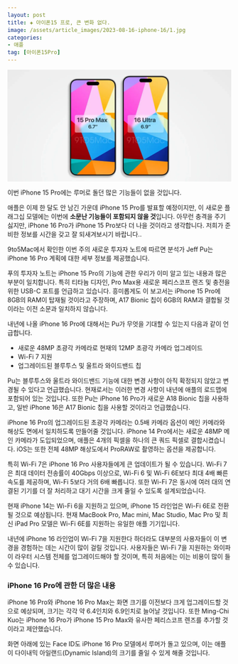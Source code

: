 ```yaml
---
layout: post  
title: ✚ 아이폰15 프로, 큰 변화 없다.
image: /assets/article_images/2023-08-16-iphone-16/1.jpg
categories:
- 애플
tag: [아이폰15Pro]
---
```


<div class="markdown-image">
<img src="/assets/article_images/2023-08-16-iphone-16/1.jpg" alt="" align="middle"/></div>


<p class="drop-korean">
이번 iPhone 15 Pro에는 루머로 돌던 많은 기능들이 없을 것입니다.
</p>

애플은 이제 한 달도 안 남긴 가운데 iPhone 15 Pro를 발표할 예정이지만, 이 새로운 플래그십 모델에는 이번에 **소문난 기능들이 포함되지 않을 것**입니다. 아무런 충격을 주기 싫지만, iPhone 16 Pro가 iPhone 15 Pro보다 더 나을 것이라고 생각합니다. 저희가 준비한 정보를 시간을 갖고 잘 되새겨보시기 바랍니다..

9to5Mac에서 확인한 이번 주의 새로운 투자자 노트에 따르면 분석가 Jeff Pu는 iPhone 16 Pro 계획에 대한 세부 정보를 제공했습니다.

푸의 투자자 노트는 iPhone 15 Pro의 기능에 관한 우리가 이미 알고 있는 내용과 많은 부분이 일치합니다. 특히 티타늄 디자인, Pro Max용 새로운 페리스코프 렌즈 및 충전을 위한 USB-C 포트를 언급하고 있습니다. 흥미롭게도 이 보고서는 iPhone 15 Pro에 8GB의 RAM이 탑재될 것이라고 주장하며, A17 Bionic 칩이 6GB의 RAM과 결합될 것이라는 이전 소문과 일치하지 않습니다.

내년에 나올 iPhone 16 Pro에 대해서는 Pu가 무엇을 기대할 수 있는지 다음과 같이 언급합니다.
* 새로운 48MP 초광각 카메라로 현재의 12MP 초광각 카메라 업그레이드
* Wi-Fi 7 지원
* 업그레이드된 블루투스 및 울트라 와이드밴드 칩

Pu는 블루투스와 울트라 와이드밴드 기능에 대한 변경 사항이 아직 확정되지 않았고 변경될 수 있다고 언급했습니다. 현재로서는 이러한 변경 사항이 내년에 애플의 로드맵에 포함되어 있는 것입니다. 또한 Pu는 iPhone 16 Pro가 새로운 A18 Bionic 칩을 사용하고, 일반 iPhone 16은 A17 Bionic 칩을 사용할 것이라고 언급했습니다.

iPhone 16 Pro의 업그레이드된 초광각 카메라는 0.5배 카메라 옵션이 메인 카메라와 해상도 면에서 일치하도록 만들어줄 것입니다. iPhone 14 Pro에서는 새로운 48MP 메인 카메라가 도입되었으며, 애플은 4개의 픽셀을 하나의 큰 쿼드 픽셀로 결합시켰습니다. iOS는 또한 전체 48MP 해상도에서 ProRAW로 촬영하는 옵션을 제공합니다.

특히 Wi-Fi 7은 iPhone 16 Pro 사용자들에게 큰 업데이트가 될 수 있습니다. Wi-Fi 7은 최대 데이터 전송률이 40Gbps 이상으로, Wi-Fi 6 및 Wi-Fi 6E보다 최대 4배 빠른 속도를 제공하며, Wi-Fi 5보다 거의 6배 빠릅니다. 또한 Wi-Fi 7은 동시에 여러 대의 연결된 기기를 더 잘 처리하고 대기 시간을 크게 줄일 수 있도록 설계되었습니다.

현재 iPhone 14는 Wi-Fi 6을 지원하고 있으며, iPhone 15 라인업은 Wi-Fi 6E로 전환될 것으로 예상됩니다. 현재 MacBook Pro, Mac mini, Mac Studio, Mac Pro 및 최신 iPad Pro 모델은 Wi-Fi 6E를 지원하는 유일한 애플 기기입니다.

내년에 iPhone 16 라인업이 Wi-Fi 7을 지원한다 하더라도 대부분의 사용자들이 이 변경을 경험하는 데는 시간이 많이 걸릴 것입니다. 사용자들은 Wi-Fi 7을 지원하는 와이파이 라우터 시스템 전체를 업그레이드해야 할 것이며, 특히 처음에는 이는 비용이 많이 들 수 있습니다.

### iPhone 16 Pro에 관한 더 많은 내용
iPhone 16 Pro와 iPhone 16 Pro Max는 화면 크기를 이전보다 크게 업그레이드할 것으로 예상되며, 크기는 각각 약 6.4인치와 6.9인치로 늘어날 것입니다. 또한 Ming-Chi Kuo는 iPhone 16 Pro가 iPhone 15 Pro Max와 유사한 페리스코프 렌즈를 추가할 것이라고 제안했습니다.

화면 아래에 있는 Face ID도 iPhone 16 Pro 모델에서 루머가 돌고 있으며, 이는 애플이 다이내믹 아일랜드(Dynamic Island)의 크기를 줄일 수 있게 해줄 것입니다.